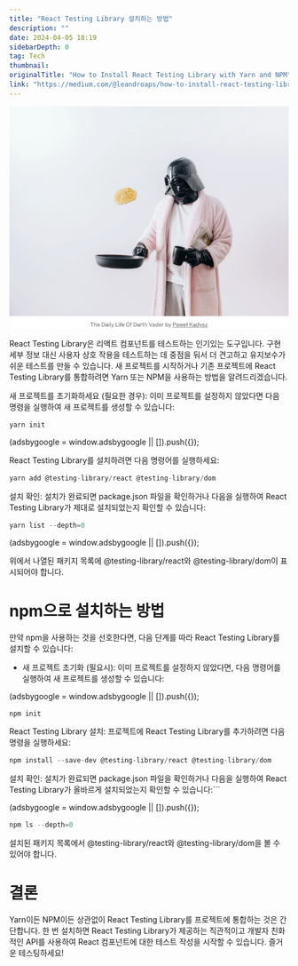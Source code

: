 ```yaml
---
title: "React Testing Library 설치하는 방법"
description: ""
date: 2024-04-05 18:19
sidebarDepth: 0
tag: Tech
thumbnail: 
originalTitle: "How to Install React Testing Library with Yarn and NPM"
link: "https://medium.com/@leandroaps/how-to-install-react-testing-library-with-yarn-and-npm-d264b37ffdf8"
---
```



<img src="./img/HowtoInstallReactTestingLibrarywithYarnandNPM_0.png" />

React Testing Library은 리액트 컴포넌트를 테스트하는 인기있는 도구입니다. 구현 세부 정보 대신 사용자 상호 작용을 테스트하는 데 중점을 둬서 더 견고하고 유지보수가 쉬운 테스트를 만들 수 있습니다. 새 프로젝트를 시작하거나 기존 프로젝트에 React Testing Library를 통합하려면 Yarn 또는 NPM을 사용하는 방법을 알려드리겠습니다.

새 프로젝트를 초기화하세요 (필요한 경우): 이미 프로젝트를 설정하지 않았다면 다음 명령을 실행하여 새 프로젝트를 생성할 수 있습니다:

```js
yarn init
```

<!-- ui-log 수평형 -->
<ins class="adsbygoogle"
  style="display:block"
  data-ad-client="ca-pub-4877378276818686"
  data-ad-slot="9743150776"
  data-ad-format="auto"
  data-full-width-responsive="true"></ins>
<component is="script">
(adsbygoogle = window.adsbygoogle || []).push({});
</component>

React Testing Library를 설치하려면 다음 명령어를 실행하세요:

```js
yarn add @testing-library/react @testing-library/dom
```

설치 확인: 설치가 완료되면 package.json 파일을 확인하거나 다음을 실행하여 React Testing Library가 제대로 설치되었는지 확인할 수 있습니다:

```js
yarn list --depth=0
```

<!-- ui-log 수평형 -->
<ins class="adsbygoogle"
  style="display:block"
  data-ad-client="ca-pub-4877378276818686"
  data-ad-slot="9743150776"
  data-ad-format="auto"
  data-full-width-responsive="true"></ins>
<component is="script">
(adsbygoogle = window.adsbygoogle || []).push({});
</component>

위에서 나열된 패키지 목록에 @testing-library/react와 @testing-library/dom이 표시되어야 합니다.

# npm으로 설치하는 방법

만약 npm을 사용하는 것을 선호한다면, 다음 단계를 따라 React Testing Library를 설치할 수 있습니다:

- 새 프로젝트 초기화 (필요시): 이미 프로젝트를 설정하지 않았다면, 다음 명령어를 실행하여 새 프로젝트를 생성할 수 있습니다:

<!-- ui-log 수평형 -->
<ins class="adsbygoogle"
  style="display:block"
  data-ad-client="ca-pub-4877378276818686"
  data-ad-slot="9743150776"
  data-ad-format="auto"
  data-full-width-responsive="true"></ins>
<component is="script">
(adsbygoogle = window.adsbygoogle || []).push({});
</component>

```js
npm init
```

React Testing Library 설치: 프로젝트에 React Testing Library를 추가하려면 다음 명령을 실행하세요:

```js
npm install --save-dev @testing-library/react @testing-library/dom
```

설치 확인: 설치가 완료되면 package.json 파일을 확인하거나 다음을 실행하여 React Testing Library가 올바르게 설치되었는지 확인할 수 있습니다:```

<!-- ui-log 수평형 -->
<ins class="adsbygoogle"
  style="display:block"
  data-ad-client="ca-pub-4877378276818686"
  data-ad-slot="9743150776"
  data-ad-format="auto"
  data-full-width-responsive="true"></ins>
<component is="script">
(adsbygoogle = window.adsbygoogle || []).push({});
</component>

```js
npm ls --depth=0
```

설치된 패키지 목록에서 @testing-library/react와 @testing-library/dom을 볼 수 있어야 합니다.

# 결론

Yarn이든 NPM이든 상관없이 React Testing Library를 프로젝트에 통합하는 것은 간단합니다. 한 번 설치하면 React Testing Library가 제공하는 직관적이고 개발자 친화적인 API를 사용하여 React 컴포넌트에 대한 테스트 작성을 시작할 수 있습니다. 즐거운 테스팅하세요!